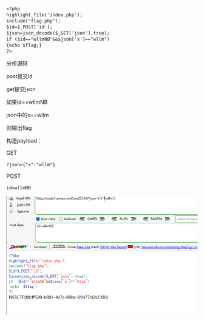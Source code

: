 ```
<?php
highlight_file('index.php');
include("flag.php");
$id=$_POST['id'];
$json=json_decode($_GET['json'],true);
if ($id=="wllmNB"&&$json['x']=="wllm")
{echo $flag;}
?>
```

分析源码

post提交id

get提交json

如果id==wllmNB

json中的x==wllm

则输出flag



构造payload：

GET

```
?json={"x":"wllm"}
```

POST

```
id=wllmNB
```

![](./assets/image-20250403164953960.png)